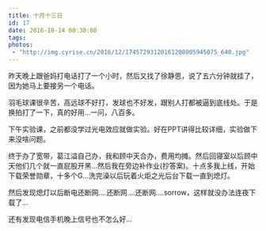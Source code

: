 ```yaml
---
title: 十月十三日
id: 17
date: 2016-10-14 00:30:08
tags:
photos:
 - "http://img.cyrise.cn/2016/12/17457293120161208005945075_640.jpg"
---
```


昨天晚上跟爸妈打电话打了一个小时，然后又找了徐静思，说了五六分钟就挂了，因为她马上要接另一个电话。

羽毛球课很辛苦，高远球不好打，发球也不好发，跟别人打都被逼到底线处。于是换拍打了一下，真的好用...一问，八百多。

下午实验课，之前都没学过光电效应就做实验。好在PPT讲得比较详细，实验做下来没啥问题。

终于办了宽带，葛江溢自己办，我和顾中天合办，费用均摊。然后回寝室以后顾中天他们几个就一直屁股开黑...然后我在旁边补作业(抄答案)。十点多我上线，开始下载荣誉勋章，十多个G...洗完澡以后玩着火炬之光后台下载一直到熄灯。

然后发现熄灯以后断电还断网....还断网....还断网....sorrow，这样就没办法连夜下载了...

还有发现电信手机晚上信号也不怎么好...
